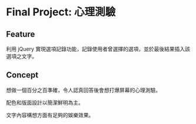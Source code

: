 # Final Project: 心理測驗

## Feature
利用 jQuery 實現選項記錄功能，記錄使用者曾選擇的選項，並於最後結果插入該選項之文字。

## Concept
想做一個百分之百準確，令人認真回答後會想打爆屏幕的心理測驗。

配色和版面設計以簡潔鮮明為主。

文字內容構想方面有足夠的娛樂效果。

